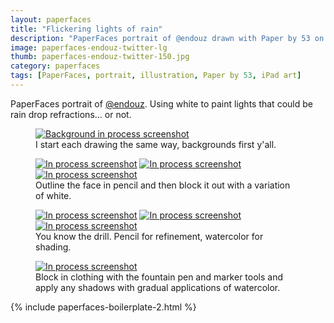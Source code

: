 ```yaml
---
layout: paperfaces
title: "Flickering lights of rain"
description: "PaperFaces portrait of @endouz drawn with Paper by 53 on an iPad."
image: paperfaces-endouz-twitter-lg
thumb: paperfaces-endouz-twitter-150.jpg
category: paperfaces
tags: [PaperFaces, portrait, illustration, Paper by 53, iPad art]
---
```


PaperFaces portrait of [@endouz](http://twitter.com/endouz). Using white to paint lights that could be rain drop refractions... or not.

<figure>
	<a href="{{ site.url }}/images/paperfaces-endouz-process-1-lg.jpg"><img src="{{ site.url }}/images/paperfaces-endouz-process-1-600.jpg" alt="Background in process screenshot"></a>
	<figcaption>I start each drawing the same way, backgrounds first y'all.</figcaption>
</figure>

<figure class="third">
	<a href="{{ site.url }}/images/paperfaces-endouz-process-2-lg.jpg"><img src="{{ site.url }}/images/paperfaces-endouz-process-2-600.jpg" alt="In process screenshot"></a>
	<a href="{{ site.url }}/images/paperfaces-endouz-process-3-lg.jpg"><img src="{{ site.url }}/images/paperfaces-endouz-process-3-600.jpg" alt="In process screenshot"></a>
	<a href="{{ site.url }}/images/paperfaces-endouz-process-4-lg.jpg"><img src="{{ site.url }}/images/paperfaces-endouz-process-4-600.jpg" alt="In process screenshot"></a>
	<figcaption>Outline the face in pencil and then block it out with a variation of white.</figcaption>
</figure>

<figure class="third">
	<a href="{{ site.url }}/images/paperfaces-endouz-process-5-lg.jpg"><img src="{{ site.url }}/images/paperfaces-endouz-process-5-600.jpg" alt="In process screenshot"></a>
	<a href="{{ site.url }}/images/paperfaces-endouz-process-6-lg.jpg"><img src="{{ site.url }}/images/paperfaces-endouz-process-6-600.jpg" alt="In process screenshot"></a>
	<a href="{{ site.url }}/images/paperfaces-endouz-process-7-lg.jpg"><img src="{{ site.url }}/images/paperfaces-endouz-process-7-600.jpg" alt="In process screenshot"></a>
	<figcaption>You know the drill. Pencil for refinement, watercolor for shading.</figcaption>
</figure>

<figure>
	<a href="{{ site.url }}/images/paperfaces-endouz-process-8-lg.jpg"><img src="{{ site.url }}/images/paperfaces-endouz-process-8-600.jpg" alt="In process screenshot"></a>
	<figcaption>Block in clothing with the fountain pen and marker tools and apply any shadows with gradual applications of watercolor.</figcaption>
</figure>

{% include paperfaces-boilerplate-2.html %}